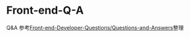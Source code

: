 # Front-end-Q-A
Q&amp;A 
参考[Front-end-Developer-Questions/Questions-and-Answers](https://github.com/0ragdoll0/My-blog/tree/master/Front-end-Developer-Questions/Questions-and-Answers)整理
